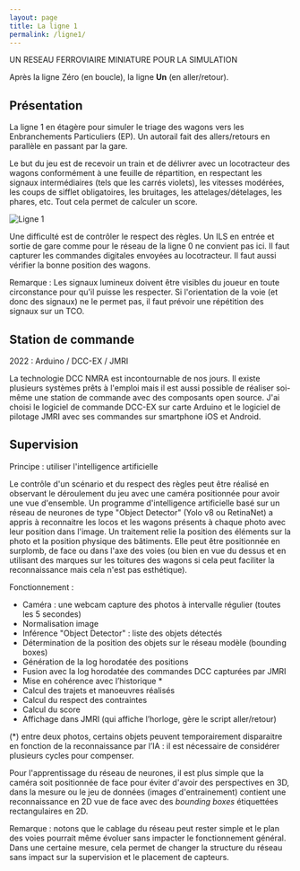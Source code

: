 ```yaml
---
layout: page
title: La ligne 1
permalink: /ligne1/
---
```


UN RESEAU FERROVIAIRE MINIATURE POUR LA SIMULATION

Après la ligne Zéro (en boucle), la ligne **Un** (en aller/retour).

Présentation
------------

La ligne 1 en étagère pour simuler le triage des wagons vers les Enbranchements Particuliers (EP).
Un autorail fait des allers/retours en parallèle en passant par la gare.

Le but du jeu est de recevoir un train et de délivrer avec un locotracteur des wagons conformément à une feuille de répartition, en respectant les signaux intermédiaires (tels que les carrés violets), les vitesses modérées, les coups de sifflet obligatoires, les bruitages, les attelages/dételages, les phares, etc. Tout cela permet de calculer un score.

![Ligne 1](../images/ligne1.jpg)

Une difficulté est de contrôler le respect des règles.
Un ILS en entrée et sortie de gare comme pour le réseau de la ligne 0 ne convient pas ici.
Il faut capturer les commandes digitales envoyées au locotracteur.
Il faut aussi vérifier la bonne position des wagons.

Remarque :
Les signaux lumineux doivent être visibles du joueur en toute circonstance pour qu'il puisse les respecter.
Si l'orientation de la voie (et donc des signaux) ne le permet pas, il faut prévoir une répétition des signaux sur un TCO.


## Station de commande

2022 : Arduino / DCC-EX / JMRI

La technologie DCC NMRA est incontournable de nos jours. Il existe plusieurs systèmes prêts à l'emploi mais il est aussi possible de réaliser soi-même une station de commande avec des composants open source.
J'ai choisi le logiciel de commande DCC-EX sur carte Arduino et le logiciel de pilotage JMRI avec ses commandes sur smartphone iOS et Android.

## Supervision

Principe : utiliser l'intelligence artificielle

Le contrôle d'un scénario et du respect des règles peut être réalisé en observant le déroulement du jeu avec une caméra positionnée pour avoir une vue d'ensemble.
Un programme d'intelligence artificielle basé sur un réseau de neurones de type "Object Detector" (Yolo v8 ou RetinaNet) a appris à reconnaitre les locos et les wagons présents à chaque photo avec leur position dans l'image. Un traitement relie la position des éléments sur la photo et la position physique des bâtiments.
Elle peut être positionnée en surplomb, de face ou dans l'axe des voies (ou bien en vue du dessus et en utilisant des marques sur les toitures des wagons si cela peut faciliter la reconnaissance mais cela n'est pas esthétique).

Fonctionnement :
* Caméra : une webcam capture des photos à intervalle régulier (toutes les 5 secondes)
* Normalisation image
* Inférence "Object Detector" : liste des objets détectés
* Détermination de la position des objets sur le réseau modèle (bounding boxes)
* Génération de la log horodatée des positions
* Fusion avec la log horodatée des commandes DCC capturées par JMRI
* Mise en cohérence avec l’historique *
* Calcul des trajets et manoeuvres réalisés
* Calcul du respect des contraintes
* Calcul du score
* Affichage dans JMRI (qui affiche l’horloge, gère le script aller/retour)

(*) entre deux photos, certains objets peuvent temporairement disparaitre en fonction de la reconnaissance par l’IA : il est nécessaire de considérer plusieurs cycles pour compenser.

Pour l'apprentissage du réseau de neurones, il est plus simple que la caméra soit positionnée de face pour éviter d'avoir des perspectives en 3D, dans la mesure ou le jeu de données (images d'entrainement) contient une reconnaissance en 2D vue de face avec des _bounding boxes_ étiquettées rectangulaires en 2D.

Remarque : notons que le cablage du réseau peut rester simple et le plan des voies pourrait même évoluer sans impacter le fonctionnement général. Dans une certaine mesure, cela permet de changer la structure du réseau sans impact sur la supervision et le placement de capteurs.
